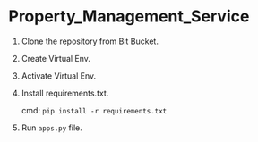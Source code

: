# Property_Management_Service

1. Clone the repository from Bit Bucket.

2. Create Virtual Env.

3. Activate Virtual Env.

4. Install requirements.txt.

    cmd: `pip install -r requirements.txt`
    
5. Run `apps.py` file.
